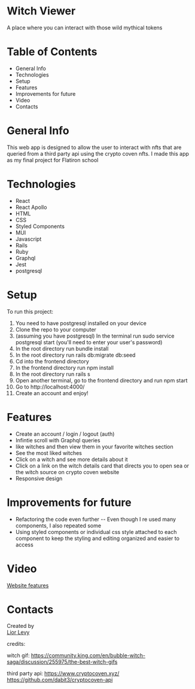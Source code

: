 # Witch Viewer
 
A place where you can interact with those wild mythical tokens
 
# Table of Contents
 
<ul>
  <li>General Info</li>
  <li>Technologies</li>
  <li>Setup</li>
  <li>Features</li>
  <li>Improvements for future</li>
  <li>Video</li>
  <li>Contacts</li>
</ul>
 
# General Info
 
This web app is designed to allow the user to interact with nfts that are queried from a third party api using the crypto coven nfts. I made this app as my final project for Flatiron school
 
# Technologies
 
<ul>
<li>React</li>
<li>React Apollo</li>
<li>HTML</li>
<li>CSS</li>
<li>Styled Components</li>
<li>MUI</li>
<li>Javascript</li>
<li>Rails</li>
<li>Ruby</li>
<li>Graphql</li>
<li>Jest</li>
<li>postgresql</li>
</ul>
 
# Setup
 
To run this project: <ol>
  <li>You need to have postgresql installed on your device</li>
  <li>Clone the repo to your computer</li>
  <li>(assuming you have postgresql) In the terminal run sudo service postgresql start (you'll need to enter your user's password)</li>
  <li>In the root directory run bundle install</li>
  <li>In the root directory run rails db:migrate db:seed</li>
  <li>Cd into the frontend directory</li>
  <li>In the frontend directory run npm install</li>
  <li>In the root directory run rails s</li>
  <li>Open another terminal, go to the frontend directory and run npm start</li>
  <li>Go to http://localhost:4000/</li>
  <li>Create an account and enjoy!</li>
  </ol>
 
# Features
 
<ul>
  <li>Create an account / login / logout (auth)</li>
  <li>Infintie scroll with Graphql queries</li>
  <li>like witches and then view them in your favorite witches section</li>
  <li>See the most liked witches</li>
  <li>Click on a witch and see more details about it</li>
  <li>Click on a link on the witch details card that directs you to open sea or the witch source on crypto coven website</li>
  <li>Responsive design</li>
</ul>
 
# Improvements for future
 
<ul>
<li>Refactoring the code even further -- Even though I re used many components, I also repeated some</li>
<li>Using styled components or individual css style attached to each component to keep the styling and editing organized and easier to access</li>
</ul>


# Video
<a href="https://www.loom.com/share/1cd02778f1b74c5ba5356b6421dcc3ee/" target="_blank">Website features</a>
 
# Contacts
 
Created by <br>
<a href="https://www.linkedin.com/in/liordl/" target="_blank">Lior Levy</a><br>
 

credits:

witch gif: https://community.king.com/en/bubble-witch-saga/discussion/255975/the-best-witch-gifs

third party api:
https://www.cryptocoven.xyz/
https://github.com/dabit3/cryptocoven-api